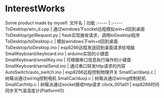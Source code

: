 # InterestWorks
Some product made by myself.
文件名 | 功能
:----- | :-----
ToDesktop/win_d.cpp | 通过windows下socket远程模拟win+d回到桌面
ToDesktop/getRequest.py | flask实现接收请求，调用toDesktop程序
ToDesktop/toDesktop.c | 模拟windows下win+d回到桌面
ToDesktop/toDesktop.ino | esp8266远程发送回到桌面请求给电脑
SmallKeyboard/keyboard.ino | arduino实现的小键盘
SmallKeyboard/smallKey.ino | 可根据串口信息执行操作的小键盘
SmallKeyboard/serialSend.ino | 通过串口转发http请求的内容
AutoSwitch/auto_switch.ino | esp8266远程控制物理开关
SmallCar/dianji.c | 树莓派通过wiring控制电机
SmallCar/duoji.c | 树莓派通过wiring控制舵机
SmallCar/http.c | 树莓派通过socket接收http请求
clock_001a01 | esp8266时间同步天气温湿度计(PlatformIO)
